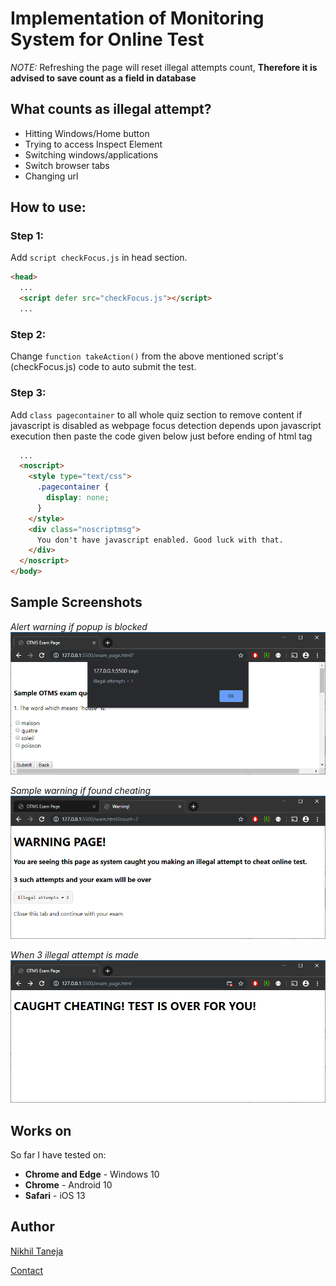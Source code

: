 # Implementation of Monitoring System for Online Test

*NOTE:* Refreshing the page will reset illegal attempts count, **Therefore it is advised to save count as a field in database**

## What counts as illegal attempt?

* Hitting Windows/Home button
* Trying to access Inspect Element
* Switching windows/applications
* Switch browser tabs
* Changing url

## How to use:

### Step 1:

Add `script checkFocus.js` in head section.
```html
<head>
  ...
  <script defer src="checkFocus.js"></script>
  ...
```
### Step 2:
Change `function takeAction()` from the above mentioned script's (checkFocus.js) code to auto submit the test.

### Step 3:
Add `class pagecontainer` to all whole quiz section to remove content if javascript is disabled as webpage focus detection depends upon javascript execution then paste the code given below just before ending of html tag

```html
  ...
  <noscript>
    <style type="text/css">
      .pagecontainer {
        display: none;
      }
    </style>
    <div class="noscriptmsg">
      You don't have javascript enabled. Good luck with that.
    </div>
  </noscript>
</body>
```
## Sample Screenshots
_Alert warning if popup is blocked_
![Alert warning if popup is blocked](https://raw.githubusercontent.com/itsnikhil/Detect-Focus-Change/master/Screenshots/alert%20warning%20if%20popup%20is%20blocked.png)

_Sample warning if found cheating_
![Sample warning if found cheating](https://github.com/itsnikhil/Detect-Focus-Change/blob/master/Screenshots/warning%20on%20cheating.png)

_When 3 illegal attempt is made_
![When 3 illegal attempts are made](https://github.com/itsnikhil/Detect-Focus-Change/blob/master/Screenshots/take%20action.png)

## Works on
  So far I have tested on:
  * **Chrome and Edge** - Windows 10
  * **Chrome** - Android 10
  * **Safari** - iOS 13

## Author
[Nikhil Taneja](https://itsnikhil.pythonanywhere.com)

[Contact](mailto:taneja.nikhil03@gmail.com)
